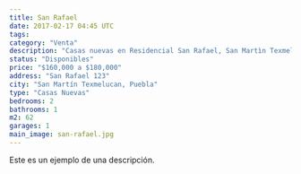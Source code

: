 ```yaml
---
title: San Rafael
date: 2017-02-17 04:45 UTC
tags:
category: "Venta"
description: "Casas nuevas en Residencial San Rafael, San Martìn Texmelucan, Puebla."
status: "Disponibles"
price: "$160,000 a $180,000"
address: "San Rafael 123"
city: "San Martín Texmelucan, Puebla"
type: "Casas Nuevas"
bedrooms: 2
bathrooms: 1
m2: 62
garages: 1
main_image: san-rafael.jpg
---
```


Este es un ejemplo de una descripción.
